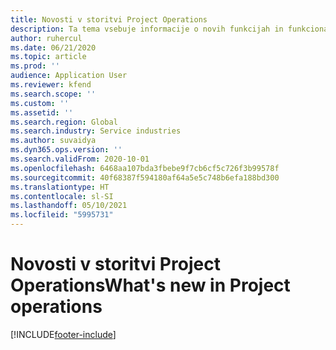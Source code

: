 ```yaml
---
title: Novosti v storitvi Project Operations
description: Ta tema vsebuje informacije o novih funkcijah in funkcionalnostih v storitvi Microsoft Dynamics 365 Project Operations.
author: ruhercul
ms.date: 06/21/2020
ms.topic: article
ms.prod: ''
audience: Application User
ms.reviewer: kfend
ms.search.scope: ''
ms.custom: ''
ms.assetid: ''
ms.search.region: Global
ms.search.industry: Service industries
ms.author: suvaidya
ms.dyn365.ops.version: ''
ms.search.validFrom: 2020-10-01
ms.openlocfilehash: 6468aa107bda3fbebe9f7cb6cf5c726f3b99578f
ms.sourcegitcommit: 40f68387f594180af64a5e5c748b6efa188bd300
ms.translationtype: HT
ms.contentlocale: sl-SI
ms.lasthandoff: 05/10/2021
ms.locfileid: "5995731"
---
```

# <a name="whats-new-in-project-operations"></a><span data-ttu-id="a268b-103">Novosti v storitvi Project Operations</span><span class="sxs-lookup"><span data-stu-id="a268b-103">What's new in Project operations</span></span>


[!INCLUDE[footer-include](../includes/footer-banner.md)]